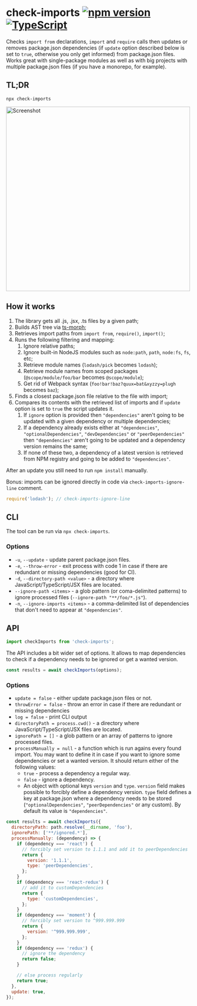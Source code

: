 # check-imports [![npm version](https://badge.fury.io/js/check-imports.svg)](https://badge.fury.io/js/check-imports) [![TypeScript](https://img.shields.io/badge/%3C%2F%3E-TypeScript-%230074c1.svg)](https://www.typescriptlang.org)


Checks `import from` declarations, `import` and `require` calls then updates or removes package.json dependencies (if `update` option described below is set to `true`, otherwise you only get informed) from package.json files. Works great with single-package modules as well as with big projects with multiple package.json files (if you have a monorepo, for example).

## TL;DR

`npx check-imports`

<img src="https://i.imgur.com/NNKg1de.png" alt="Screenshot" width="500"/>


## How it works

1. The library gets all .js, .jsx, .ts files by a given path;
2. Builds AST tree via [ts-morph](https://www.npmjs.com/package/ts-morph);
3. Retrieves import paths from `import from`, `require()`, `import()`;
4. Runs the following filtering and mapping:
    1. Ignore relative paths;
    2. Ignore built-in NodeJS modules such as `node:path`, `path`, `node:fs`, `fs`, etc;
    3. Retrieve module names (`lodash/pick` becomes `lodash`);
    4. Retrieve module names from scoped packages (`@scope/module/foo/bar` becomes `@scope/module`);
    5. Get rid of Webpack syntax (`foo!bar!baz?quux=bat&xyzzy=plugh` becomes `baz`);
5. Finds a closest package.json file relative to the file with import;
6. Compares its contents with the retrieved list of imports and if `update` option is set to `true` the script updates it.
    1. If `ignore` option is provided then `"dependencies"` aren't going to be updated with a given dependency or multiple dependencies;
    2. If a dependency already exists either at `"dependencies"`, `"optionalDependencies"`, `"devDependencies"` or `"peerDependencies"` then `"dependencies"` aren't going to be updated and a dependency version remains the same;
    3. If none of these two, a dependency of a latest version is retrieved from NPM registry and going to be added to `"dependencies"`.

After an update you still need to run `npm install` manually.

Bonus: imports can be ignored directly in code via `check-imports-ignore-line` comment.

```js
require('lodash'); // check-imports-ignore-line
```

## CLI

The tool can be run via `npx check-imports`.

### Options
- `-u`, `--update` - update parent package.json files.
- `-e`, `--throw-error` - exit process with code 1 in case if there are redundant or missing dependencies (good for CI).
- `-d`, `--directory-path <value>` - a directory where JavaScript/TypeScript/JSX files are located.
- `--ignore-path <items>` - a glob pattern (or coma-delimited patterns) to ignore processed files (`--ignore-path "**/foo/*.js"`).
- `-n`, `--ignore-imports <items>` - a comma-delimited list of dependencies that don't need to appear at `"dependencies"`.


## API
```js
import checkImports from 'check-imports';
```

The API includes a bit wider set of options. It allows to map dependencies to check if a dependency needs to be ignored or get a wanted version.

```js
const results = await checkImports(options);
```

### Options
- `update = false` - either update package.json files or not.
- `throwError = false` - throw an error in case if there are redundant or missing dependencies
- `log = false` - print CLI output
- `directoryPath = process.cwd()` - a directory where JavaScript/TypeScript/JSX files are located.
- `ignorePath = []` - a glob pattern or an array of patterns to ignore processed files.
- `processManually = null` - a function which is run agains every found import. You may want to define it in case if you want to ignore some dependencies or set a wanted version. It should return either of the following values:
    - `true` - process a dependency a regular way.
    - `false` - ignore a dependency.
    - An object with optional keys `version` and `type`. `version` field makes possible to forcibly define a dependency version. `type` field defines a key at package.json where a dependency needs to be stored (`"optionalDependencies"`, `"peerDependencies"` or any custom). By default its value is `"dependencies"`.

```js
const results = await checkImports({
  directoryPath: path.resolve(__dirname, 'foo'),
  ignorePath: ['**/ignored.*'],
  processManually: (dependency) => {
    if (dependency === 'react') {
      // forcibly set version to 1.1.1 and add it to peerDependencies
      return {
        version: '1.1.1',
        type: 'peerDependencies',
      };
    }
    if (dependency === 'react-redux') {
      // add it to customDependencies
      return {
        type: 'customDependencies',
      };
    }
    if (dependency === 'moment') {
      // forcibly set version to ^999.999.999
      return {
        version: '^999.999.999',
      };
    }
    if (dependency === 'redux') {
      // ignore the dependency
      return false;
    }

    // else process regularly
    return true;
  },
  update: true,
});
```
